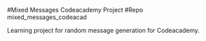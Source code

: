 #Mixed Messages Codeacademy Project
#Repo mixed_messages_codeacad

Learning project for random message generation for Codeacademy.
